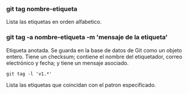 ### git tag nombre-etiqueta
Lista las etiquetas en orden alfabetico.

### git tag -a nombre-etiqueta -m 'mensaje de la etiqueta'
Etiqueta anotada. Se guarda en la base de datos de Git como un objeto entero. Tiene un checksum; contiene el nombre del etiquetador, correo electrónico y fecha; y tiene un mensaje asociado.

```
git tag -l 'v1.*'
```
Lista las etiquetas que coincidan con el patron especificado.
